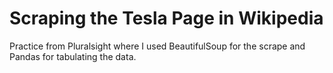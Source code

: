 # Scraping the Tesla Page in Wikipedia
Practice from Pluralsight where I used BeautifulSoup for the scrape and Pandas for tabulating the data.
